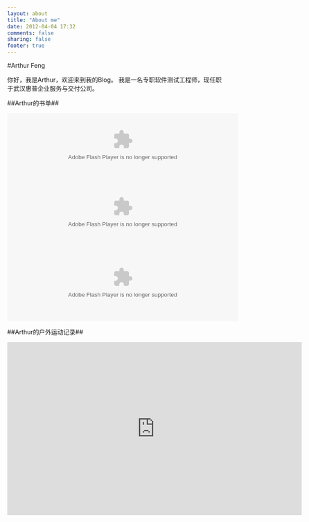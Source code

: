 ```yaml
---
layout: about
title: "About me"
date: 2012-04-04 17:32
comments: false
sharing: false
footer: true
---
```

#Arthur Feng

你好，我是Arthur，欢迎来到我的Blog。
我是一名专职软件测试工程师，现任职于武汉惠普企业服务与交付公司。

##Arthur的书单##

<div><object classid="clsid:d27cdb6e-ae6d-11cf-96b8-444553540000" codebase="http://fpdownload.macromedia.com/pub/shockwave/cabs/flash/swflash.cab#version=7,0,0,0" width="533" height="155" id="passing" > <param name="movie" value="http://www.douban.com/doushow/Arthur623/collection_latest_movie|book|site_4_4_medium_nologo_noself/doushow.swf" /> <param name="quality" value="high" /> <param name="scale" value="noscale"/> <param name="align" value="tl"/> <param name="wmode" value="transparent"/> <embed src="http://www.douban.com/doushow/Arthur623/collection_latest_movie|book|site_4_4_medium_nologo_noself/doushow.swf" wmode="transparent" quality="high" width="533" height="155" name="passing" scale="noscale" align="tl" type="application/x-shockwave-flash" pluginspage="http://www.macromedia.com/go/getflashplayer" /> </object></div>
<div><object classid="clsid:d27cdb6e-ae6d-11cf-96b8-444553540000" codebase="http://fpdownload.macromedia.com/pub/shockwave/cabs/flash/swflash.cab#version=7,0,0,0" width="533" height="155" id="passing" > <param name="movie" value="http://www.douban.com/doushow/Arthur623/dolist_latest_movie|book|site_4_4_medium_nologo_noself/doushow.swf" /> <param name="quality" value="high" /> <param name="scale" value="noscale"/> <param name="align" value="tl"/> <param name="wmode" value="transparent"/> <embed src="http://www.douban.com/doushow/Arthur623/dolist_latest_movie|book|site_4_4_medium_nologo_noself/doushow.swf" wmode="transparent" quality="high" width="533" height="155" name="passing" scale="noscale" align="tl" type="application/x-shockwave-flash" pluginspage="http://www.macromedia.com/go/getflashplayer" /> </object></div>
<div><object classid="clsid:d27cdb6e-ae6d-11cf-96b8-444553540000" codebase="http://fpdownload.macromedia.com/pub/shockwave/cabs/flash/swflash.cab#version=7,0,0,0" width="533" height="171" id="passing" > <param name="movie" value="http://www.douban.com/doushow/Arthur623/wishlist_latest_movie|book|site_4_4_medium_nologo_self/doushow.swf" /> <param name="quality" value="high" /> <param name="scale" value="noscale"/> <param name="align" value="tl"/> <param name="wmode" value="transparent"/> <embed src="http://www.douban.com/doushow/Arthur623/wishlist_latest_movie|book|site_4_4_medium_nologo_self/doushow.swf" wmode="transparent" quality="high" width="533" height="171" name="passing" scale="noscale" align="tl" type="application/x-shockwave-flash" pluginspage="http://www.macromedia.com/go/getflashplayer" /> </object></div>

##Arthur的户外运动记录##
<iframe src="http://www.endomondo.com/embed/user/workouts?id=2969784&measure=0&width=680&height=400" width="680" height="400" frameborder="0" scrolling="no" ></iframe>       
